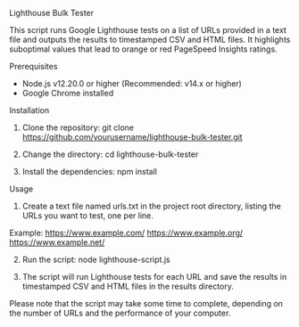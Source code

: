 Lighthouse Bulk Tester

This script runs Google Lighthouse tests on a list of URLs provided in a text file and outputs the results to timestamped CSV and HTML files. It highlights suboptimal values that lead to orange or red PageSpeed Insights ratings.

Prerequisites

- Node.js v12.20.0 or higher (Recommended: v14.x or higher)
- Google Chrome installed

Installation

1. Clone the repository:
git clone https://github.com/yourusername/lighthouse-bulk-tester.git

2. Change the directory:
cd lighthouse-bulk-tester

3. Install the dependencies:
npm install

Usage

1. Create a text file named urls.txt in the project root directory, listing the URLs you want to test, one per line.

Example:
https://www.example.com/
https://www.example.org/
https://www.example.net/

2. Run the script:
node lighthouse-script.js

3. The script will run Lighthouse tests for each URL and save the results in timestamped CSV and HTML files in the results directory.

Please note that the script may take some time to complete, depending on the number of URLs and the performance of your computer.
